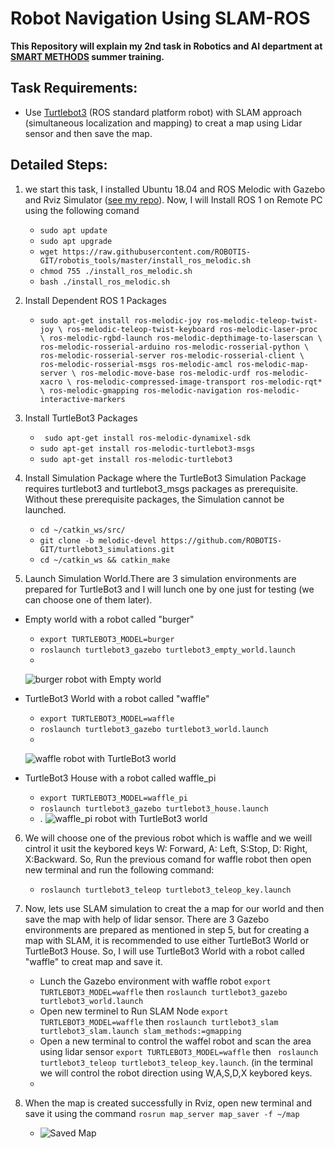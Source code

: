# Robot Navigation Using SLAM-ROS
**This Repository will explain my 2nd task in Robotics and AI department at [SMART METHODS](https://github.com/smart-methods) summer training.**

## Task Requirements: 
  * Use [Turtlebot3](https://emanual.robotis.com/docs/en/platform/turtlebot3/overview/#overview) (ROS standard platform robot) with SLAM approach (simultaneous localization and mapping) to creat a map using Lidar sensor and then save the map. 

## Detailed Steps:
 1. we start this task, I installed Ubuntu 18.04 and ROS Melodic with Gazebo and Rviz Simulator ([see my repo](https://github.com/mo7ammed-saleh/Robot_Arm_Control_in_ROS/blob/main/README.md)). Now, I will Install ROS 1 on Remote PC using the following comand
    -  `sudo apt update`
    -  `sudo apt upgrade`
    -  `wget https://raw.githubusercontent.com/ROBOTIS-GIT/robotis_tools/master/install_ros_melodic.sh`
    -  `chmod 755 ./install_ros_melodic.sh `
    -  `bash ./install_ros_melodic.sh`
 2. Install Dependent ROS 1 Packages
    - `sudo apt-get install ros-melodic-joy ros-melodic-teleop-twist-joy \
  ros-melodic-teleop-twist-keyboard ros-melodic-laser-proc \
  ros-melodic-rgbd-launch ros-melodic-depthimage-to-laserscan \
  ros-melodic-rosserial-arduino ros-melodic-rosserial-python \
  ros-melodic-rosserial-server ros-melodic-rosserial-client \
  ros-melodic-rosserial-msgs ros-melodic-amcl ros-melodic-map-server \
  ros-melodic-move-base ros-melodic-urdf ros-melodic-xacro \
  ros-melodic-compressed-image-transport ros-melodic-rqt* \
  ros-melodic-gmapping ros-melodic-navigation ros-melodic-interactive-markers`
  
  3. Install TurtleBot3 Packages
     - ` sudo apt-get install ros-melodic-dynamixel-sdk`
     - `sudo apt-get install ros-melodic-turtlebot3-msgs` 
     - `sudo apt-get install ros-melodic-turtlebot3`
 4. Install Simulation Package where the TurtleBot3 Simulation Package requires turtlebot3 and turtlebot3_msgs packages as prerequisite. Without these prerequisite packages, the Simulation cannot be launched.
    - `cd ~/catkin_ws/src/`
    - `git clone -b melodic-devel https://github.com/ROBOTIS-GIT/turtlebot3_simulations.git`
    - `cd ~/catkin_ws && catkin_make`
 5. Launch Simulation World.There are 3 simulation environments are prepared for TurtleBot3 and I will lunch one by one just for testing (we can choose one of them later).
   - Empty world with a robot called "burger" 
     - `export TURTLEBOT3_MODEL=burger`
     - `roslaunch turtlebot3_gazebo turtlebot3_empty_world.launch`
     - 
      ![burger robot with Empty world]()
     
   - TurtleBot3 World with a robot called "waffle"
     - `export TURTLEBOT3_MODEL=waffle`
     - `roslaunch turtlebot3_gazebo turtlebot3_world.launch`
     -  
      ![waffle robot with TurtleBot3 world]()
      
   - TurtleBot3 House with a robot called waffle_pi
      - `export TURTLEBOT3_MODEL=waffle_pi`
      - `roslaunch turtlebot3_gazebo turtlebot3_house.launch`
      -  .
      ![waffle_pi robot with TurtleBot3 world]()
      
6. We will choose one of the previous robot which is waffle and we weill cintrol it usit the keybored keys  W: Forward,  A: Left, S:Stop, D: Right, X:Backward. So, Run the previous comand for waffle robot then open new terminal and run the following command:
   - `roslaunch turtlebot3_teleop turtlebot3_teleop_key.launch` 


7. Now, lets use SLAM simulation to creat the a map for our world and then save the map with help of lidar sensor. There are 3 Gazebo environments are prepared as mentioned in step 5, but for creating a map with SLAM, it is recommended to use either TurtleBot3 World or TurtleBot3 House. So, I will use TurtleBot3 World with a robot called "waffle" to creat map and save it.
   - Lunch the Gazebo environment with waffle robot `export TURTLEBOT3_MODEL=waffle` then `roslaunch turtlebot3_gazebo turtlebot3_world.launch`
   - Open new terminel to Run SLAM Node `export TURTLEBOT3_MODEL=waffle` then `roslaunch turtlebot3_slam turtlebot3_slam.launch slam_methods:=gmapping`
   - Open a new terminal to control the waffel robot and scan the area using lidar sensor `export TURTLEBOT3_MODEL=waffle` then ` roslaunch turtlebot3_teleop turtlebot3_teleop_key.launch`. (in the terminal we will control the robot direction using W,A,S,D,X keybored keys.
   -
8. When the map is created successfully in Rviz, open new terminal and save it using the command `rosrun map_server map_saver -f ~/map` 
   
   - ![Saved Map]()
 

      




